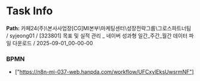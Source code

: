# Task Info

**Path:** 카페24(주)\본사사업장\[CG]MI본부\마케팅센터\성장전략그룹\그로스파트너팀 / syjeong01 / [323801] 목표 및 실적 관리 _ 네이버 성과형 일간_주간_월간 데이터 파일 다운로드 / 2025-09-01_00-00-00

### BPMN
- ["https://n8n-mi-037-web.hanpda.com/workflow/UFCxylEksUwsrmNF"]

